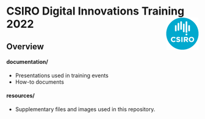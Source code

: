 # CSIRO Digital Innovations Training 2022 <img align="right" src="resources/CSIRO.png">


## Overview



#### documentation/

- Presentations used in training events
- How-to documents


#### resources/

- Supplementary files and images used in this repository.



